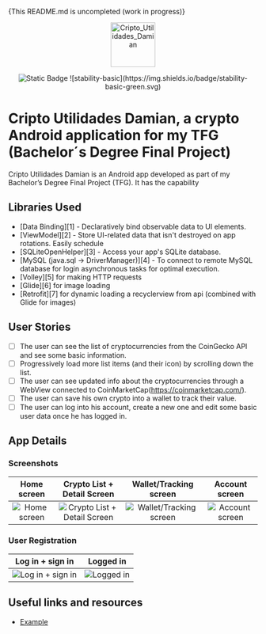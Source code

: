 {This README.md is uncompleted (work in progress)}

<p align="center">
  <img src=".app/src/main/res/drawable/damian_bitcoin_utils_icono_v2_cutre_redondo.png" alt="Cripto_Utilidades_Damian" width="90" />
</p>

<div align="center">

<img alt="Static Badge" src="https://img.shields.io/badge/Stability%3A%20Basic">
![stability-basic](https://img.shields.io/badge/stability-basic-green.svg)

</div>

# Cripto Utilidades Damian, a crypto Android application for my TFG (Bachelor´s Degree Final Project)

Cripto Utilidades Damian is an Android app developed as part of my Bachelor’s Degree Final Project (TFG). It has the capability

## Libraries Used 

  * [Data Binding][1] - Declaratively bind observable data to UI elements.
  * [ViewModel][2] - Store UI-related data that isn't destroyed on app rotations. Easily schedule
  * [SQLiteOpenHelper][3] - Access your app's SQLite database.
  * [MySQL (java.sql -> DriverManager)][4] - To connect to remote MySQL database for login
     asynchronous tasks for optimal execution.
  * [Volley][5] for making HTTP requests
  * [Glide][6] for image loading
  * [Retrofit][7] for dynamic loading a recyclerview from api (combined with Glide for images)

## User Stories

- [ ] The user can see the list of cryptocurrencies from the CoinGecko API and see some basic information.
- [ ] Progressively load more list items (and their icon) by scrolling down the list.
- [ ] The user can see updated info about the cryptocurrencies through a WebView connected to CoinMarketCap(https://coinmarketcap.com/).
- [ ] The user can save his own crypto into a wallet to track their value.
- [ ] The user can log into his account, create a new one and edit some basic user data once he has logged in.

## App Details

### Screenshots

| Home screen  | Crypto List + Detail Screen | Wallet/Tracking screen | Account screen |
| :-: | :-: | :-: | :-: |
| ![Home screen](icono_cargando.png) | ![Crypto List + Detail Screen](icono_cargando.png) | ![Wallet/Tracking screen](icono_cargando.png) | ![Account screen](icono_cargando.png) |

### User Registration

| Log in + sign in  | Logged in |
| :-: | :-: |
| ![Log in + sign in](icono_cargando.png) | ![Logged in](icono_cargando.png)  |

## Useful links and resources
- [Example](https://www.google.com/)
